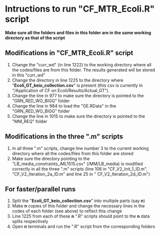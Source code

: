 # Intructions to run "CF_MTR_Ecoli.R" script

**Make sure all the folders and files in this folder are in the same working directory as that of the script**

## Modifications in "CF_MTR_Ecoli.R" script
1) Change the "curr_wd" (in line 1222) to the working directory where all the codes/files are from this folder. The results generated will be stored in this "curr_wd"
2) Change the directory in line 1225 to the directory where "**Ecoli_GT_keio_collection.csv**" is present (this csv is currently in "/Application of CF on Ecoli/Results/Actual_GT").
3) Change the line in 977 to make sure the directory is pointed to the "GRN_RED_WO_BIGG" folder
4) Change the line in 984 to load the "GE.RData" in the "GRN_RED_WO_BIGG" folder
5) Change the line in 1015 to make sure the directory is pointed to the "MM_REQ" folder
   
## Modifications in the three ".m" scripts
1) In all three ".m" scripts, change line number 3 to the current working directory where all the codes/files from this folder are stored
2) Make sure the directory pointing to the "LB_media_constraints_iML1515.csv" (/MM/LB_media) is modified correctly in all the three ".m" scripts (line 106 in "CF_V2_Init_1_ID.m", "CF_V2_Iteration_2a_ID.m" and line 25 in " CF_V2_Iteration_2d_ID.m")


## For faster/parallel runs
1) Split the "**Ecoli_GT_keio_collection.csv**" into multiple parts (say **n**)
2) Make **n** copies of this folder and change the necessary lines in the codes of each folder (see above) to reflect this change
3) Line 1225 from each of these **n** ".R" scripts should point to the **n** data splits respectively
4) Open **n** terminals and run the ".R" script from the corresponding folders
